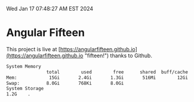 Wed Jan 17 07:48:27 AM EST 2024

# Angular Fifteen


This project is live at [https://angularfifteen.github.io](https://angularfifteen.github.io "fifteen!") thanks to Github.

```bash
System Memory
               total        used        free      shared  buff/cache   available
Mem:            15Gi       2.4Gi       1.3Gi       516Mi        12Gi        12Gi
Swap:          8.0Gi       768Ki       8.0Gi
System Storage
1.2G	.
